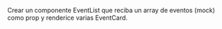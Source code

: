 Crear un componente EventList que reciba un array de eventos (mock) como prop y renderice varias EventCard.